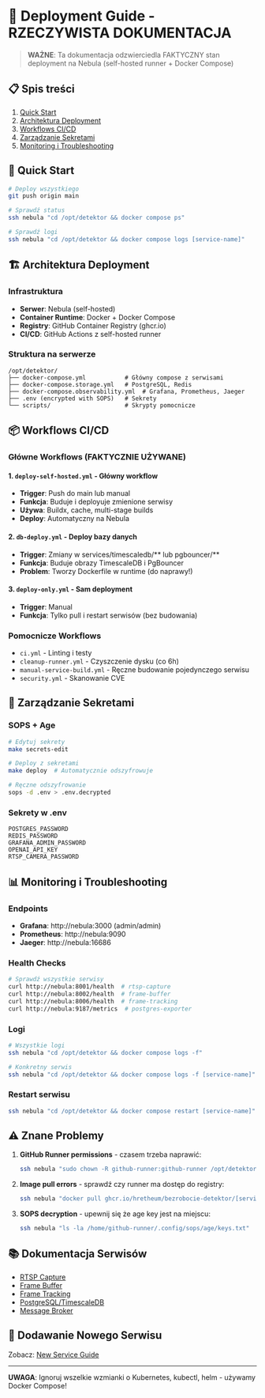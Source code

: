 # 🚀 Deployment Guide - RZECZYWISTA DOKUMENTACJA

> **WAŻNE**: Ta dokumentacja odzwierciedla FAKTYCZNY stan deployment na Nebula (self-hosted runner + Docker Compose)

## 📋 Spis treści

1. [Quick Start](#quick-start)
2. [Architektura Deployment](#architektura-deployment)
3. [Workflows CI/CD](#workflows-cicd)
4. [Zarządzanie Sekretami](#zarządzanie-sekretami)
5. [Monitoring i Troubleshooting](#monitoring-i-troubleshooting)

## 🚀 Quick Start

```bash
# Deploy wszystkiego
git push origin main

# Sprawdź status
ssh nebula "cd /opt/detektor && docker compose ps"

# Sprawdź logi
ssh nebula "cd /opt/detektor && docker compose logs [service-name]"
```

## 🏗️ Architektura Deployment

### Infrastruktura
- **Serwer**: Nebula (self-hosted)
- **Container Runtime**: Docker + Docker Compose
- **Registry**: GitHub Container Registry (ghcr.io)
- **CI/CD**: GitHub Actions z self-hosted runner

### Struktura na serwerze
```
/opt/detektor/
├── docker-compose.yml           # Główny compose z serwisami
├── docker-compose.storage.yml   # PostgreSQL, Redis
├── docker-compose.observability.yml  # Grafana, Prometheus, Jaeger
├── .env (encrypted with SOPS)   # Sekrety
└── scripts/                     # Skrypty pomocnicze
```

## 📦 Workflows CI/CD

### Główne Workflows (FAKTYCZNIE UŻYWANE)

#### 1. `deploy-self-hosted.yml` - Główny workflow
- **Trigger**: Push do main lub manual
- **Funkcja**: Buduje i deployuje zmienione serwisy
- **Używa**: Buildx, cache, multi-stage builds
- **Deploy**: Automatyczny na Nebula

#### 2. `db-deploy.yml` - Deploy bazy danych
- **Trigger**: Zmiany w services/timescaledb/** lub pgbouncer/**
- **Funkcja**: Buduje obrazy TimescaleDB i PgBouncer
- **Problem**: Tworzy Dockerfile w runtime (do naprawy!)

#### 3. `deploy-only.yml` - Sam deployment
- **Trigger**: Manual
- **Funkcja**: Tylko pull i restart serwisów (bez budowania)

### Pomocnicze Workflows

- `ci.yml` - Linting i testy
- `cleanup-runner.yml` - Czyszczenie dysku (co 6h)
- `manual-service-build.yml` - Ręczne budowanie pojedynczego serwisu
- `security.yml` - Skanowanie CVE

## 🔐 Zarządzanie Sekretami

### SOPS + Age
```bash
# Edytuj sekrety
make secrets-edit

# Deploy z sekretami
make deploy  # Automatycznie odszyfrowuje

# Ręczne odszyfrowanie
sops -d .env > .env.decrypted
```

### Sekrety w .env
```
POSTGRES_PASSWORD
REDIS_PASSWORD
GRAFANA_ADMIN_PASSWORD
OPENAI_API_KEY
RTSP_CAMERA_PASSWORD
```

## 📊 Monitoring i Troubleshooting

### Endpoints
- **Grafana**: http://nebula:3000 (admin/admin)
- **Prometheus**: http://nebula:9090
- **Jaeger**: http://nebula:16686

### Health Checks
```bash
# Sprawdź wszystkie serwisy
curl http://nebula:8001/health  # rtsp-capture
curl http://nebula:8002/health  # frame-buffer
curl http://nebula:8006/health  # frame-tracking
curl http://nebula:9187/metrics  # postgres-exporter
```

### Logi
```bash
# Wszystkie logi
ssh nebula "cd /opt/detektor && docker compose logs -f"

# Konkretny serwis
ssh nebula "cd /opt/detektor && docker compose logs -f [service-name]"
```

### Restart serwisu
```bash
ssh nebula "cd /opt/detektor && docker compose restart [service-name]"
```

## ⚠️ Znane Problemy

1. **GitHub Runner permissions** - czasem trzeba naprawić:
   ```bash
   ssh nebula "sudo chown -R github-runner:github-runner /opt/detektor"
   ```

2. **Image pull errors** - sprawdź czy runner ma dostęp do registry:
   ```bash
   ssh nebula "docker pull ghcr.io/hretheum/bezrobocie-detektor/[service]:latest"
   ```

3. **SOPS decryption** - upewnij się że age key jest na miejscu:
   ```bash
   ssh nebula "ls -la /home/github-runner/.config/sops/age/keys.txt"
   ```

## 📚 Dokumentacja Serwisów

- [RTSP Capture](services/rtsp-capture.md)
- [Frame Buffer](services/frame-buffer.md)
- [Frame Tracking](services/frame-tracking.md)
- [PostgreSQL/TimescaleDB](services/postgresql-timescale.md)
- [Message Broker](services/message-broker.md)

## 🔧 Dodawanie Nowego Serwisu

Zobacz: [New Service Guide](guides/new-service.md)

---

**UWAGA**: Ignoruj wszelkie wzmianki o Kubernetes, kubectl, helm - używamy Docker Compose!
